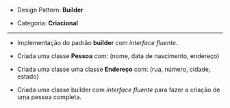 - Design Pattern: **Builder**

- Categoria: **Criacional**
----------------
- Implementação do padrão **builder** com *interface fluente.*
- Criada uma classe **Pessoa** com: (nome, data de nascimento, endereço)

- Criada uma classe uma classe **Endereço** com:  (rua, número, cidade, estado)

- Criada uma classe builder com *interface fluente* para fazer a criação de uma pessoa completa.
